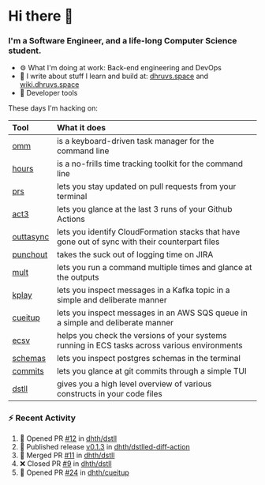 Hi there 👋
===

### I'm a Software Engineer, and a life-long Computer Science student.


- ⚙️  What I'm doing at work: Back-end engineering and DevOps
- 🌱 I write about stuff I learn and build at:
    [dhruvs.space](https://dhruvs.space) and [wiki.dhruvs.space](https://wiki.dhruvs.space)
- 💙 Developer tools

These days I'm hacking on:

| Tool                                           | What it does                                                                                    |
|:-----------------------------------------------|:------------------------------------------------------------------------------------------------|
| [omm](https://github.com/dhth/omm)             | is a keyboard-driven task manager for the command line                                          |
| [hours](https://github.com/dhth/hours)         | is a no-frills time tracking toolkit for the command line                                       |
| [prs](https://github.com/dhth/prs)             | lets you stay updated on pull requests from your terminal                                       |
| [act3](https://github.com/dhth/act3)           | lets you glance at the last 3 runs of your Github Actions                                       |
| [outtasync](https://github.com/dhth/outtasync) | lets you identify CloudFormation stacks that have gone out of sync with their counterpart files |
| [punchout](https://github.com/dhth/punchout)   | takes the suck out of logging time on JIRA                                                      |
| [mult](https://github.com/dhth/mult)           | lets you run a command multiple times and glance at the outputs                                 |
| [kplay](https://github.com/dhth/kplay)         | lets you inspect messages in a Kafka topic in a simple and deliberate manner                    |
| [cueitup](https://github.com/dhth/cueitup)     | lets you inspect messages in an AWS SQS queue in a simple and deliberate manner                 |
| [ecsv](https://github.com/dhth/ecsv)           | helps you check the versions of your systems running in ECS tasks across various environments   |
| [schemas](https://github.com/dhth/schemas)     | lets you inspect postgres schemas in the terminal                                               |
| [commits](https://github.com/dhth/commits)     | lets you glance at git commits through a simple TUI                                             |
| [dstll](https://github.com/dhth/dstll)         | gives you a high level overview of various constructs in your code files                        |

### :zap: Recent Activity

<!--START_SECTION:activity-->
1. 💪 Opened PR [#12](https://github.com/dhth/dstll/pull/12) in [dhth/dstll](https://github.com/dhth/dstll)
2. 🚀 Published release [v0.1.3](https://github.com/dhth/dstlled-diff-action/releases/tag/v0.1.3) in [dhth/dstlled-diff-action](https://github.com/dhth/dstlled-diff-action)
3. 🎉 Merged PR [#11](https://github.com/dhth/dstll/pull/11) in [dhth/dstll](https://github.com/dhth/dstll)
4. ❌ Closed PR [#9](https://github.com/dhth/dstll/pull/9) in [dhth/dstll](https://github.com/dhth/dstll)
5. 💪 Opened PR [#24](https://github.com/dhth/cueitup/pull/24) in [dhth/cueitup](https://github.com/dhth/cueitup)
<!--END_SECTION:activity-->
